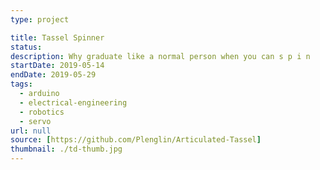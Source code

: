 ```yaml
---
type: project

title: Tassel Spinner
status:
description: Why graduate like a normal person when you can s p i n
startDate: 2019-05-14
endDate: 2019-05-29
tags:
  - arduino
  - electrical-engineering
  - robotics
  - servo
url: null
source: [https://github.com/Plenglin/Articulated-Tassel]
thumbnail: ./td-thumb.jpg
---
```

